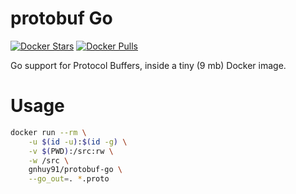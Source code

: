 # protobuf Go

[![Docker Stars](https://img.shields.io/docker/stars/gnhuy91/protobuf-go.svg)][hub]
[![Docker Pulls](https://img.shields.io/docker/pulls/gnhuy91/protobuf-go.svg)][hub]

Go support for Protocol Buffers, inside a tiny (9 mb) Docker image.

# Usage

```sh
docker run --rm \
    -u $(id -u):$(id -g) \
    -v $(PWD):/src:rw \
    -w /src \
    gnhuy91/protobuf-go \
    --go_out=. *.proto
```

[hub]: https://hub.docker.com/r/gnhuy91/protobuf-go/
